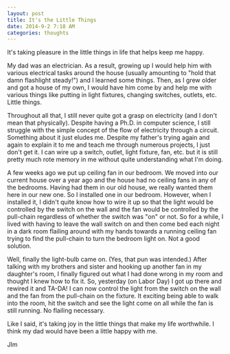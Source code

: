 ```yaml
---
layout: post
title: It's the Little Things
date: 2014-9-2 7:18 AM
categories: thoughts
---
```


It's taking pleasure in the little things in life that helps keep me happy. 

My dad was an electrician. As a result, growing up I would help him with various electrical tasks around the house (usually amounting to "hold that damn flashlight steady!") and I learned some things. Then, as I grew older and got a house of my own, I would have him come by and help me with various things like putting in light fixtures, changing switches, outlets, etc. Little things. 

Throughout all that, I still never quite got a grasp on electricity (and I don't mean that physically). Despite having a Ph.D. in computer science, I still struggle with the simple concept of the flow of electricity through a circuit. Something about it just eludes me. Despite my father's trying again and again to explain it to me and teach me through numerous projects, I just don't get it. I can wire up a switch, outlet, light fixture, fan, etc. but it is still pretty much rote memory in me without quite understanding what I'm doing. 

A few weeks ago we put up ceiling fan in our bedroom. We moved into our current house over a year ago and the house had no ceiling fans in any of the bedrooms. Having had them in our old house, we really wanted them here in our new one. So I installed one in our bedroom. However, when I installed it, I didn't quite know how to wire it up so that the light would be controlled by the switch on the wall and the fan would be controlled by the pull-chain regardless of whether the switch was "on" or not. So for a while, I lived with having to leave the wall switch on and then come bed each night in a dark room flailing around with my hands towards a running ceiling fan trying to find the pull-chain to turn the bedroom light on. Not a good solution. 

Well, finally the light-bulb came on. (Yes, that pun was intended.) After talking with my brothers and sister and hooking up another fan in my daughter's room, I finally figured out what I had done wrong in my room and thought I knew how to fix it. So, yesterday (on Labor Day) I got up there and rewired it and TA-DA! I can now control the light from the switch on the wall and the fan from the pull-chain on the fixture. It exciting being able to walk into the room, hit the switch and see the light come on all while the fan is still running. No flailing necessary. 

Like I said, it's taking joy in the little things that make my life worthwhile. I think my dad would have been a little happy with me. 

JIm
